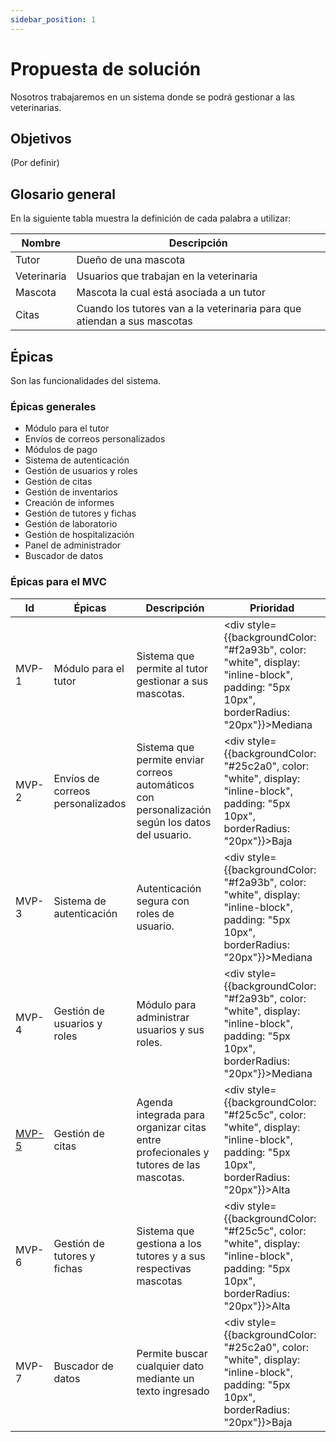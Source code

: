 ```yaml
---
sidebar_position: 1
---
```


# Propuesta de solución
Nosotros trabajaremos en un sistema donde se podrá gestionar a las veterinarias.

## Objetivos
(Por definir)

## Glosario general
En la siguiente tabla muestra la definición de cada palabra a utilizar:

| Nombre      | Descripción                                 |
|-------------|---------------------------------------------|
| Tutor       | Dueño de una mascota                       |
| Veterinaria | Usuarios que trabajan en la veterinaria     |
| Mascota     | Mascota la cual está asociada a un tutor    |
| Citas       | Cuando los tutores van a la veterinaria para que atiendan a sus mascotas |

## Épicas
Son las funcionalidades del sistema.

### Épicas generales
- Módulo para el tutor
- Envíos de correos personalizados
- Módulos de pago
- Sistema de autenticación
- Gestión de usuarios y roles
- Gestión de citas
- Gestión de inventarios
- Creación de informes
- Gestión de tutores y fichas
- Gestión de laboratorio
- Gestión de hospitalización
- Panel de administrador
- Buscador de datos

### Épicas para el MVC

| Id     | Épicas                       | Descripción                                                                                   | Prioridad                                                                                              |
|--------|------------------------------|-----------------------------------------------------------------------------------------------|-------------------------------------------------------------------------------------------------------|
| MVP-1  | Módulo para el tutor         | Sistema que permite al tutor gestionar a sus mascotas.                                               | <div style={{backgroundColor: "#f2a93b", color: "white", display: "inline-block", padding: "5px 10px", borderRadius: "20px"}}>Mediana</div>  |
| MVP-2  | Envíos de correos personalizados | Sistema que permite enviar correos automáticos con personalización según los datos del usuario. | <div style={{backgroundColor: "#25c2a0", color: "white", display: "inline-block", padding: "5px 10px", borderRadius: "20px"}}>Baja</div> |
| MVP-3  | Sistema de autenticación     | Autenticación segura con roles de usuario.                                                   | <div style={{backgroundColor: "#f2a93b", color: "white", display: "inline-block", padding: "5px 10px", borderRadius: "20px"}}>Mediana</div>  |
| MVP-4  | Gestión de usuarios y roles  | Módulo para administrar usuarios y sus roles.                                                | <div style={{backgroundColor: "#f2a93b", color: "white", display: "inline-block", padding: "5px 10px", borderRadius: "20px"}}>Mediana</div>    |
| [MVP-5](./epicas/mvp-5#historias-usuario)  | Gestión de citas             | Agenda integrada para organizar citas entre profecionales y tutores de las mascotas.                               | <div style={{backgroundColor: "#f25c5c", color: "white", display: "inline-block", padding: "5px 10px", borderRadius: "20px"}}>Alta</div>  |
| MVP-6 | Gestión de tutores y fichas | Sistema que gestiona a los tutores y a sus respectivas mascotas | <div style={{backgroundColor: "#f25c5c", color: "white", display: "inline-block", padding: "5px 10px", borderRadius: "20px"}}>Alta</div>  |
| MVP-7 | Buscador de datos | Permite buscar cualquier dato mediante un texto ingresado | <div style={{backgroundColor: "#25c2a0", color: "white", display: "inline-block", padding: "5px 10px", borderRadius: "20px"}}>Baja</div>  |
